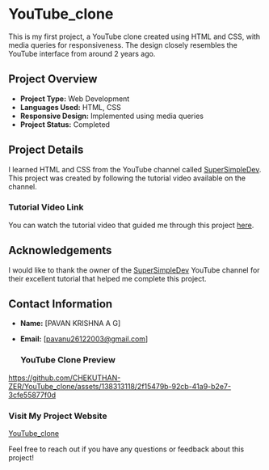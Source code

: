 # YouTube_clone

This is my first project, a YouTube clone created using HTML and CSS, with media queries for responsiveness. The design closely resembles the YouTube interface from around 2 years ago.

## Project Overview

- **Project Type:** Web Development
- **Languages Used:** HTML, CSS
- **Responsive Design:** Implemented using media queries
- **Project Status:** Completed

## Project Details

I learned HTML and CSS from the YouTube channel called [SuperSimpleDev](https://www.youtube.com/@SuperSimpleDev). This project was created by following the tutorial video available on the channel.

### Tutorial Video Link

You can watch the tutorial video that guided me through this project [here](https://youtu.be/G3e-cpL7ofc?si=PDzJzgqD_qKkw0O1).


## Acknowledgements

I would like to thank the owner of the [SuperSimpleDev](https://www.youtube.com/@SuperSimpleDev) YouTube channel for their excellent tutorial that helped me complete this project.

## Contact Information

- **Name:** [PAVAN KRISHNA A G]
- **Email:** [pavanu26122003@gmail.com]

 
  ### YouTube Clone Preview




https://github.com/CHEKUTHAN-ZER/YouTube_clone/assets/138313118/2f15479b-92cb-41a9-b2e7-3cfe55877f0d

  ### Visit My Project Website
   [YouTube_clone](https://chekuthan-zer.github.io/YouTube_clone/)

Feel free to reach out if you have any questions or feedback about this project!
